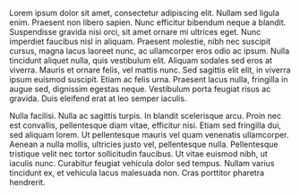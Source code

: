 Lorem ipsum dolor sit amet, consectetur adipiscing elit. Nullam sed ligula enim. Praesent non libero sapien. Nunc efficitur bibendum neque a blandit. Suspendisse gravida nisi orci, sit amet ornare mi ultrices eget. Nunc imperdiet faucibus nisl in aliquam. Praesent molestie, nibh nec suscipit cursus, magna lacus laoreet nunc, ac ullamcorper eros odio ac ipsum. Nulla tincidunt aliquet nulla, quis vestibulum elit. Aliquam sodales sed eros at viverra. Mauris et ornare felis, vel mattis nunc. Sed sagittis elit elit, in viverra ipsum euismod suscipit. Etiam ac felis urna. Praesent lacus nulla, fringilla in augue sed, dignissim egestas neque. Vestibulum porta feugiat risus ac gravida. Duis eleifend erat at leo semper iaculis.

Nulla facilisi. Nulla ac sagittis turpis. In blandit scelerisque arcu. Proin nec est convallis, pellentesque diam vitae, efficitur nisi. Etiam sed fringilla dui, sed aliquam lorem. Ut pellentesque mauris vel quam venenatis ullamcorper. Aenean a nulla mollis, ultricies justo vel, pellentesque nulla. Pellentesque tristique velit nec tortor sollicitudin faucibus. Ut vitae euismod nibh, ut iaculis nunc. Curabitur feugiat vehicula dolor sed tempus. Nullam varius tincidunt ex, et vehicula lacus malesuada non. Cras porttitor pharetra hendrerit.
